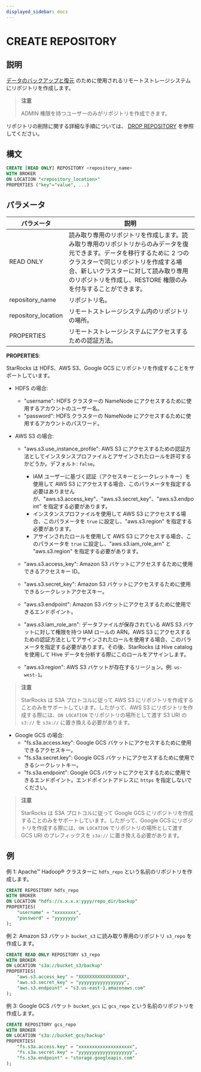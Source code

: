 ```yaml
---
displayed_sidebar: docs
---
```


# CREATE REPOSITORY

## 説明

[データのバックアップと復元](../../../administration/management/Backup_and_restore.md) のために使用されるリモートストレージシステムにリポジトリを作成します。

> **注意**
>
> ADMIN 権限を持つユーザーのみがリポジトリを作成できます。

リポジトリの削除に関する詳細な手順については、 [DROP REPOSITORY](./DROP_REPOSITORY.md) を参照してください。

## 構文

```SQL
CREATE [READ ONLY] REPOSITORY <repository_name>
WITH BROKER
ON LOCATION "<repository_location>"
PROPERTIES ("key"="value", ...)
```

## パラメータ

| **パラメータ**      | **説明**                                                     |
| ------------------- | ------------------------------------------------------------ |
| READ ONLY           | 読み取り専用のリポジトリを作成します。読み取り専用のリポジトリからのみデータを復元できます。データを移行するために 2 つのクラスターで同じリポジトリを作成する場合、新しいクラスターに対して読み取り専用のリポジトリを作成し、RESTORE 権限のみを付与することができます。|
| repository_name     | リポジトリ名。                                               |
| repository_location | リモートストレージシステム内のリポジトリの場所。             |
| PROPERTIES          | リモートストレージシステムにアクセスするための認証方法。     |

**PROPERTIES**:

StarRocks は HDFS、AWS S3、Google GCS にリポジトリを作成することをサポートしています。

- HDFS の場合:
  - "username": HDFS クラスターの NameNode にアクセスするために使用するアカウントのユーザー名。
  - "password": HDFS クラスターの NameNode にアクセスするために使用するアカウントのパスワード。

- AWS S3 の場合:
  - "aws.s3.use_instance_profile": AWS S3 にアクセスするための認証方法としてインスタンスプロファイルとアサインされたロールを許可するかどうか。デフォルト: `false`。

    - IAM ユーザーに基づく認証（アクセスキーとシークレットキー）を使用して AWS S3 にアクセスする場合、このパラメータを指定する必要はありませんが、"aws.s3.access_key"、"aws.s3.secret_key"、"aws.s3.endpoint" を指定する必要があります。
    - インスタンスプロファイルを使用して AWS S3 にアクセスする場合、このパラメータを `true` に設定し、"aws.s3.region" を指定する必要があります。
    - アサインされたロールを使用して AWS S3 にアクセスする場合、このパラメータを `true` に設定し、"aws.s3.iam_role_arn" と "aws.s3.region" を指定する必要があります。
  
  - "aws.s3.access_key": Amazon S3 バケットにアクセスするために使用できるアクセスキー ID。
  - "aws.s3.secret_key": Amazon S3 バケットにアクセスするために使用できるシークレットアクセスキー。
  - "aws.s3.endpoint": Amazon S3 バケットにアクセスするために使用できるエンドポイント。
  - "aws.s3.iam_role_arn": データファイルが保存されている AWS S3 バケットに対して権限を持つ IAM ロールの ARN。AWS S3 にアクセスするための認証方法としてアサインされたロールを使用する場合、このパラメータを指定する必要があります。その後、StarRocks は Hive catalog を使用して Hive データを分析する際にこのロールをアサインします。
  - "aws.s3.region": AWS S3 バケットが存在するリージョン。例: `us-west-1`。

> **注意**
>
> StarRocks は S3A プロトコルに従って AWS S3 にリポジトリを作成することのみをサポートしています。したがって、AWS S3 にリポジトリを作成する際には、`ON LOCATION` でリポジトリの場所として渡す S3 URI の `s3://` を `s3a://` に置き換える必要があります。

- Google GCS の場合:
  - "fs.s3a.access.key": Google GCS バケットにアクセスするために使用できるアクセスキー。
  - "fs.s3a.secret.key": Google GCS バケットにアクセスするために使用できるシークレットキー。
  - "fs.s3a.endpoint": Google GCS バケットにアクセスするために使用できるエンドポイント。エンドポイントアドレスに `https` を指定しないでください。

> **注意**
>
> StarRocks は S3A プロトコルに従って Google GCS にリポジトリを作成することのみをサポートしています。したがって、Google GCS にリポジトリを作成する際には、`ON LOCATION` でリポジトリの場所として渡す GCS URI のプレフィックスを `s3a://` に置き換える必要があります。

## 例

例 1: Apache™ Hadoop® クラスターに `hdfs_repo` という名前のリポジトリを作成します。

```SQL
CREATE REPOSITORY hdfs_repo
WITH BROKER
ON LOCATION "hdfs://x.x.x.x:yyyy/repo_dir/backup"
PROPERTIES(
    "username" = "xxxxxxxx",
    "password" = "yyyyyyyy"
);
```

例 2: Amazon S3 バケット `bucket_s3` に読み取り専用のリポジトリ `s3_repo` を作成します。

```SQL
CREATE READ ONLY REPOSITORY s3_repo
WITH BROKER
ON LOCATION "s3a://bucket_s3/backup"
PROPERTIES(
    "aws.s3.access_key" = "XXXXXXXXXXXXXXXXX",
    "aws.s3.secret_key" = "yyyyyyyyyyyyyyyyy",
    "aws.s3.endpoint" = "s3.us-east-1.amazonaws.com"
);
```

例 3: Google GCS バケット `bucket_gcs` に `gcs_repo` という名前のリポジトリを作成します。

```SQL
CREATE REPOSITORY gcs_repo
WITH BROKER
ON LOCATION "s3a://bucket_gcs/backup"
PROPERTIES(
    "fs.s3a.access.key" = "xxxxxxxxxxxxxxxxxxxx",
    "fs.s3a.secret.key" = "yyyyyyyyyyyyyyyyyyyy",
    "fs.s3a.endpoint" = "storage.googleapis.com"
);
```